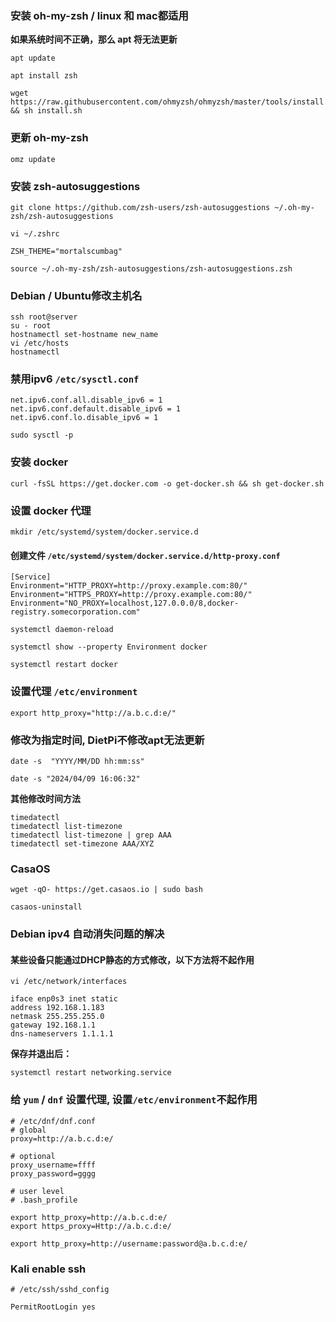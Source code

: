 ### 安装 oh-my-zsh / linux 和 mac都适用
__如果系统时间不正确，那么 apt 将无法更新__
```
apt update
```
```
apt install zsh
```

```
wget https://raw.githubusercontent.com/ohmyzsh/ohmyzsh/master/tools/install.sh && sh install.sh
```

### 更新 oh-my-zsh

```
omz update
```

### 安装 zsh-autosuggestions

```
git clone https://github.com/zsh-users/zsh-autosuggestions ~/.oh-my-zsh/zsh-autosuggestions
```
```
vi ~/.zshrc
```
```
ZSH_THEME="mortalscumbag"
```
```
source ~/.oh-my-zsh/zsh-autosuggestions/zsh-autosuggestions.zsh
```

### Debian / Ubuntu修改主机名

```
ssh root@server
su - root
hostnamectl set-hostname new_name
vi /etc/hosts
hostnamectl
```

### 禁用ipv6 `/etc/sysctl.conf`

```
net.ipv6.conf.all.disable_ipv6 = 1
net.ipv6.conf.default.disable_ipv6 = 1
net.ipv6.conf.lo.disable_ipv6 = 1
```

```
sudo sysctl -p
```



### 安装 docker

```
curl -fsSL https://get.docker.com -o get-docker.sh && sh get-docker.sh
```

### 设置 docker 代理

```
mkdir /etc/systemd/system/docker.service.d
```
#### 创建文件 `/etc/systemd/system/docker.service.d/http-proxy.conf `
```
[Service]
Environment="HTTP_PROXY=http://proxy.example.com:80/"
Environment="HTTPS_PROXY=http://proxy.example.com:80/"
Environment="NO_PROXY=localhost,127.0.0.0/8,docker-registry.somecorporation.com"
```
```
systemctl daemon-reload
```
```
systemctl show --property Environment docker
```

```
systemctl restart docker
```



### 设置代理 `/etc/environment`

```
export http_proxy="http://a.b.c.d:e/"
```


### 修改为指定时间, DietPi不修改apt无法更新
```
date -s  "YYYY/MM/DD hh:mm:ss"

date -s "2024/04/09 16:06:32"
```

__其他修改时间方法__

```
timedatectl
timedatectl list-timezone
timedatectl list-timezone | grep AAA
timedatectl set-timezone AAA/XYZ
```

### CasaOS

```
wget -qO- https://get.casaos.io | sudo bash
```

```
casaos-uninstall
```

### Debian ipv4 自动消失问题的解决

#### 某些设备只能通过DHCP静态的方式修改，以下方法将不起作用

```
vi /etc/network/interfaces
```

```
iface enp0s3 inet static
address 192.168.1.183
netmask 255.255.255.0
gateway 192.168.1.1
dns-nameservers 1.1.1.1
```

__保存并退出后：__

```
systemctl restart networking.service
```

### 给 `yum` / `dnf` 设置代理, 设置`/etc/environment`不起作用

```
# /etc/dnf/dnf.conf
# global
proxy=http://a.b.c.d:e/

# optional
proxy_username=ffff
proxy_password=gggg
```
```
# user level
# .bash_profile

export http_proxy=http://a.b.c.d:e/
export https_proxy=Http://a.b.c.d:e/

export http_proxy=http://username:password@a.b.c.d:e/
```
### Kali enable ssh
```
# /etc/ssh/sshd_config

PermitRootLogin yes
```
